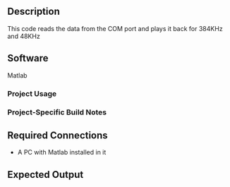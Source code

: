 ## Description

This code reads the data from the COM port and plays it back for 384KHz and 48KHz


## Software
Matlab
### Project Usage



### Project-Specific Build Notes



## Required Connections

-   A PC with Matlab installed in it

## Expected Output





